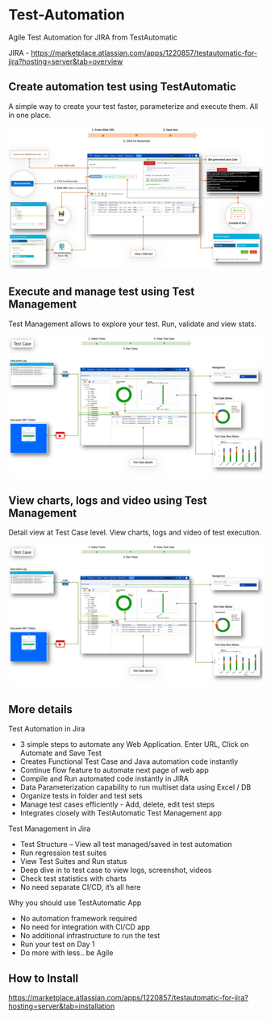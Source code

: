 # Test-Automation
Agile Test Automation for JIRA from TestAutomatic

JIRA - https://marketplace.atlassian.com/apps/1220857/testautomatic-for-jira?hosting=server&tab=overview

## Create automation test using TestAutomatic
A simple way to create your test faster, parameterize and execute them. All in one place.

![Alt text](https://github.com/testautomatic/Test-Automation/blob/images/TestAutomatic.jpg?raw=true "Test Automation")

## Execute and manage test using Test Management
Test Management allows to explore your test. Run, validate and view stats.

![Alt text](https://github.com/testautomatic/Test-Automation/blob/images/Test%20Case.jpg?raw=true "Test Management")

## View charts, logs and video using Test Management
Detail view at Test Case level. View charts, logs and video of test execution.

![Alt text](https://github.com/testautomatic/Test-Automation/blob/images/Test%20Case.jpg?raw=true "Charts logs")

## More details
Test Automation in Jira

* 3 simple steps to automate any Web Application. Enter URL, Click on Automate and Save Test
* Creates Functional Test Case and Java automation code instantly
* Continue flow feature to automate next page of web app
* Compile and Run automated code instantly in JIRA
* Data Parameterization capability to run multiset data using Excel / DB
* Organize tests in folder and test sets
* Manage test cases efficiently - Add, delete, edit test steps
* Integrates closely with TestAutomatic Test Management app

Test Management in Jira

* Test Structure – View all test managed/saved in test automation
* Run regression test suites
* View Test Suites and Run status
* Deep dive in to test case to view logs, screenshot, videos
* Check test statistics with charts
* No need separate CI/CD, it’s all here

Why you should use TestAutomatic App

* No automation framework required
* No need for integration with CI/CD app
* No additional infrastructure to run the test
* Run your test on Day 1
* Do more with less.. be Agile


## How to Install
https://marketplace.atlassian.com/apps/1220857/testautomatic-for-jira?hosting=server&tab=installation


